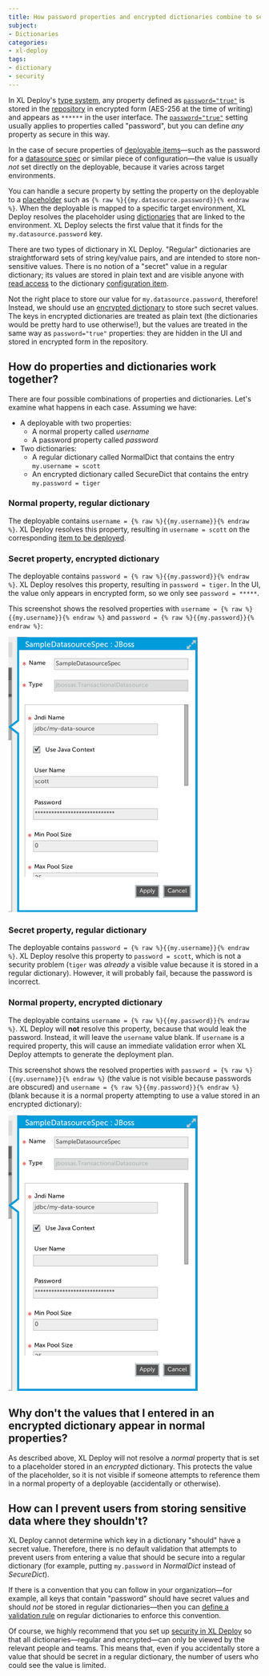 ```yaml
---
title: How password properties and encrypted dictionaries combine to secure sensitive data in XL Deploy
subject:
- Dictionaries
categories:
- xl-deploy
tags:
- dictionary
- security
---
```


In XL Deploy's [type system](http://docs.xebialabs.com/releases/latest/deployit/referencemanual.html#type-system), any property defined as [`password="true"`](http://docs.xebialabs.com/releases/latest/deployit/customizationmanual.html#synthetic-properties) is stored in the [repository](http://docs.xebialabs.com/releases/latest/deployit/referencemanual.html#repository) in encrypted form (AES-256 at the time of writing) and appears as `******` in the user interface. The [`password="true"`](http://docs.xebialabs.com/releases/latest/deployit/customizationmanual.html#synthetic-properties) setting usually applies to properties called "password", but you can define _any_ property as secure in this way.

In the case of secure properties of [deployable items](http://docs.xebialabs.com/releases/latest/deployit/referencemanual.html#deployables)—such as the password for a [datasource spec](http://docs.xebialabs.com/releases/latest/tomcat-plugin/tomcatPluginManual.html#tomcatdatasourcespec) or similar piece of configuration—the value is usually _not_ set directly on the deployable, because it varies across target environments.

You can handle a secure property by setting the property on the deployable to a [placeholder](http://docs.xebialabs.com/releases/4.0/deployit/referencemanual.html#placeholders) such as `{% raw %}{{my.datasource.password}}{% endraw %}`. When the deployable is mapped to a specific target environment, XL Deploy resolves the placeholder using [dictionaries](http://docs.xebialabs.com/releases/latest/deployit/referencemanual.html#dictionaries) that are linked to the environment. XL Deploy selects the first value that it finds for the `my.datasource.password` key.

There are two types of dictionary in XL Deploy. "Regular" dictionaries are straightforward sets of string key/value pairs, and are intended to store non-sensitive values. There is no notion of a "secret" value in a regular dictionary; its values are stored in plain text and are visible anyone with [read access](http://docs.xebialabs.com/releases/latest/deployit/securitymanual.html#permissions) to the dictionary [configuration item](http://docs.xebialabs.com/releases/latest/deployit/referencemanual.html#configuration-items-cis).

Not the right place to store our value for `my.datasource.password`, therefore! Instead, we should use an [encrypted dictionary](http://docs.xebialabs.com/releases/latest/deployit/referencemanual.html#encrypted-dictionaries) to store such secret values. The keys in encrypted dictionaries are treated as plain text (the dictionaries would be pretty hard to use otherwise!), but the values are treated in the same way as `password="true"` properties: they are hidden in the UI and stored in encrypted form in the repository.

## How do properties and dictionaries work together?

There are four possible combinations of properties and dictionaries. Let's examine what happens in each case. Assuming we have:

* A deployable with two properties:
    * A normal property called _username_
    * A password property called _password_
* Two dictionaries:
    * A regular dictionary called NormalDict that contains the entry `my.username = scott`
    * An encrypted dictionary called SecureDict that contains the entry `my.password = tiger`

### Normal property, regular dictionary

The deployable contains `username = {% raw %}{{my.username}}{% endraw %}`. XL Deploy resolves this property, resulting in `username = scott` on the corresponding [item to be deployed](http://docs.xebialabs.com/releases/latest/deployit/referencemanual.html#deployeds).

### Secret property, encrypted dictionary

The deployable contains `password = {% raw %}{{my.password}}{% endraw %}`. XL Deploy resolves this property, resulting in `password = tiger`. In the UI, the value only appears in encrypted form, so we only see `password = *****`.

This screenshot shows the resolved properties with `username = {% raw %}{{my.username}}{% endraw %}` and `password = {% raw %}{{my.password}}{% endraw %}`:

![Resolved properties](/images/password-properties-encrypted-dictionaries-01.png)

### Secret property, regular dictionary

The deployable contains `password = {% raw %}{{my.username}}{% endraw %}`. XL Deploy resolve this property to `password = scott`, which is not a security problem (`tiger` was _already_ a visible value because it is stored in a regular dictionary). However, it will probably fail, because the password is incorrect.

### Normal property, encrypted dictionary

The deployable contains `username = {% raw %}{{my.password}}{% endraw %}`. XL Deploy will **not** resolve this property, because that would leak the password. Instead, it will leave the `username` value blank. If `username` is a required property, this will cause an immediate validation error when XL Deploy attempts to generate the deployment plan.

This screenshot shows the resolved properties with `password = {% raw %}{{my.username}}{% endraw %}` (the value is not visible because passwords are obscured) and `username = {% raw %}{{my.password}}{% endraw %}` (blank because it is a normal property attempting to use a value stored in an encrypted dictionary):

![Resolved properties](/images/password-properties-encrypted-dictionaries-02.png)

## Why don't the values that I entered in an encrypted dictionary appear in normal properties?

As described above, XL Deploy will not resolve a _normal_ property that is set to a placeholder stored in an _encrypted_ dictionary. This protects the value of the placeholder, so it is not visible if someone attempts to reference them in a normal property of a deployable (accidentally or otherwise).

## How can I prevent users from storing sensitive data where they shouldn't?

XL Deploy cannot determine which key in a dictionary "should" have a secret value. Therefore, there is no default validation that attempts to prevent users from entering a value that should be secure into a regular dictionary (for example, putting `my.password` in _NormalDict_ instead of _SecureDict_).

If there is a convention that you can follow in your organization—for example, all keys that contain "password" should have secret values and should _not_ be stored in regular dictionaries—then you can [define a validation rule](http://docs.xebialabs.com/releases/latest/deployit/customizationmanual.html#validation-rules) on regular dictionaries to enforce this convention.

Of course, we highly recommend that you set up [security in XL Deploy](http://docs.xebialabs.com/releases/latest/deployit/securitymanual.html#security-in-xl-deploy) so that all dictionaries—regular and encrypted—can only be viewed by the relevant people and teams. This means that, even if you accidentally store a value that should be secret in a regular dictionary, the number of users who could see the value is limited.
